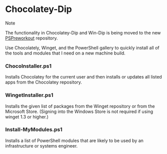 # Chocolatey-Dip

> [!NOTE]
> The functionality in Chocolatey-Dip and Win-Dip is being moved to the new [PSPreworkout](https://github.com/SamErde/PSPreworkout) repository.

Use Chocolately, Winget, and the PowerShell gallery to quickly install all of the tools and modules that I need on a new machine build.

### ChocoInstaller.ps1

Installs Chocolatey for the current user and then installs or updates all listed apps from the Chocolatey repository.

### WingetInstaller.ps1

Installs the given list of packages from the Winget repository or from the Microsoft Store. (Signing into the Windows Store is not required if using winget 1.3 or higher.)

### Install-MyModules.ps1

Installs a list of PowerShell modules that are likely to be used by an infrastructure or systems engineer.
